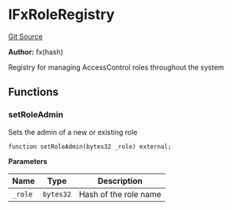 # IFxRoleRegistry
[Git Source](https://github.com/fxhash/fxhash-evm-contracts/blob/709c3bd5035ed7a7acc4391ca2a42cf2ad71efed/src/interfaces/IFxRoleRegistry.sol)

**Author:**
fx(hash)

Registry for managing AccessControl roles throughout the system


## Functions
### setRoleAdmin

Sets the admin of a new or existing role


```solidity
function setRoleAdmin(bytes32 _role) external;
```
**Parameters**

|Name|Type|Description|
|----|----|-----------|
|`_role`|`bytes32`|Hash of the role name|



